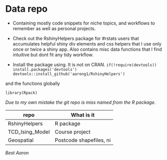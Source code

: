 Data repo 
==========
- Containing mostly code snippets for niche topics, and workflows to remember as well as personal projects.

- Check out the RshinyHelpers package for #rstats users that accumulates helpful shiny div elements and css helpers that 
I use only once or twice a shiny app.  Also contains misc data functions that I find intuitive but dont fit any tidy workflow.

- Install the package using. It is not on CRAN.
`if(!require(devtools)) install.packages('devtools')
devtools::install_github('aarong1/RshinyHelpers')`

and the functions globally

`library(Rpack)`

*Due to my own mistake the git repo is miss named from the R package.*

repo            | What is it
-------------   | -------------
RshinyHelpers   | R package
TCD_Ising_Model | Course project
Geospatial      | Postcode shapefiles, ni


_Best Aaron_
